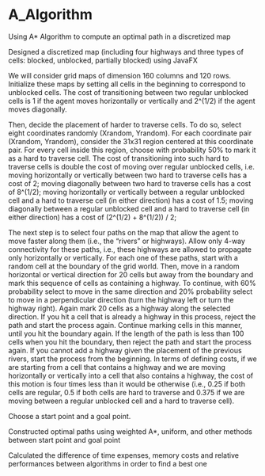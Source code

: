 # A_Algorithm
Using A* Algorithm to compute an optimal path in a discretized map

Designed a discretized map (including four highways and three types of cells: blocked, unblocked, partially blocked) using JavaFX

We will consider grid maps of dimension 160 columns and 120 rows. Initialize these maps by setting all cells in the beginning to correspond to unblocked cells. The cost of transitioning between two regular unblocked cells is 1 if the agent moves horizontally or vertically and 2^(1/2) if the agent moves diagonally.

Then, decide the placement of harder to traverse cells. To do so, select eight coordinates randomly (Xrandom, Yrandom). For each coordinate pair (Xrandom, Yrandom), consider the 31x31 region centered at this coordinate pair. For every cell inside this region, choose with probability 50% to mark it as a hard to traverse cell. The cost of transitioning into such hard to traverse cells is double the cost of moving over regular unblocked cells, i.e.
    moving horizontally or vertically between two hard to traverse cells has a cost of 2;
	moving diagonally between two hard to traverse cells has a cost of 8^(1/2);
	moving horizontally or vertically between a regular unblocked cell and a hard to traverse cell (in either direction) has a cost of 1.5;
	moving diagonally between a regular unblocked cell and a hard to traverse cell (in either direction) has a cost of (2^(1/2) + 8^(1/2)) / 2;
	
The next step is to select four paths on the map that allow the agent to move faster along them (i.e., the “rivers” or highways). Allow only 4-way connectivity for these paths, i.e., these highways are allowed to propagate only horizontally or vertically. For each one of these paths, start with a random cell at the boundary of the grid world. Then, move in a random horizontal or vertical direction for 20 cells but away from the boundary and mark this sequence of cells as containing a highway. To continue, with 60% probability select to move in the same direction and 20% probability select to move in a perpendicular direction (turn the highway left or turn the highway right). Again mark 20 cells as a highway along the selected direction. If you hit a cell that is already a highway in this process, reject the path and start the process again. Continue marking cells in this manner, until you hit the boundary again. If the length of the path is less than 100 cells when you hit the boundary, then reject the path and start the process again. If you cannot add a highway given the placement of the previous rivers, start the process from the beginning. In terms of defining costs, if we are starting from a cell that contains a highway and we are moving horizontally or vertically into a cell that also contains a highway, the cost of this motion is four times less than it would be otherwise (i.e., 0.25 if both cells are regular, 0.5 if both cells are hard to traverse and 0.375 if we are moving between a regular unblocked cell and a hard to traverse cell).

Choose a start point and a goal point. 


Constructed optimal paths using weighted A*, uniform, and other methods between start point and goal
point

Calculated the difference of time expenses, memory costs and relative performances between algorithms in
order to find a best one
